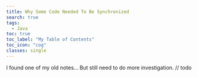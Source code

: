 ```yaml
---
title: Why Some Code Needed To Be Synchronized
search: true
tags: 
  - Java
toc: true
toc_label: "My Table of Contents"
toc_icon: "cog"
classes: single
---
```


I found one of my old notes... But still need to do more investigation.
// todo
